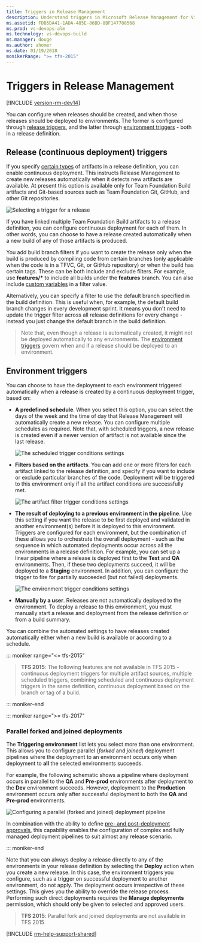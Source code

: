 ```yaml
---
title: Triggers in Release Management
description: Understand triggers in Microsoft Release Management for Visual Studio Team Services (VSTS) and Team Foundation Server (TFS)
ms.assetid: FDB5DA41-1ADA-485E-86BD-8BF147788568
ms.prod: vs-devops-alm
ms.technology: vs-devops-build
ms.manager: douge
ms.author: ahomer
ms.date: 01/19/2018
monikerRange: ">= tfs-2015"
---
```



# Triggers in Release Management

[!INCLUDE [version-rm-dev14](../../../_shared/version-rm-dev14.md)]

You can configure when releases should be created, and when those releases should be deployed to environments.
The former is configured through [release triggers](#release-triggers),
and the latter through [environment triggers](#env-triggers) - both in a release definition.

<h2 id="release-triggers">Release (continuous deployment) triggers</h2>

If you specify [certain types](artifacts.md#sources) of
artifacts in a release definition, you can enable continuous deployment.
This instructs Release Management to create
new releases automatically when it detects new artifacts
are available. At present this option is available only for Team Foundation Build artifacts
and Git-based sources such as Team Foundation Git, GitHub, and other Git repositories.

![Selecting a trigger for a release](_img/trigger-01.png)

If you have linked multiple Team Foundation Build artifacts to a release definition,
you can configure continuous deployment for each of them.
In other words, you can choose to have a release created automatically when a new build
of any of those artifacts is produced.

You add build branch filters if you want to create the release only
when the build is produced by compiling code from certain branches
(only applicable when the code is in a TFVC, Git, or GitHub repository)
or when the build has certain tags. These can be both include and exclude filters.
For example, use **features/\*** to include all builds under the **features** branch.
You can also include [custom variables](variables.md) in a filter value.

Alternatively, you can specify a filter to use the default branch specified
in the build definition. This is useful when, for example, the default build branch
changes in every development sprint. It means you don't need to update the trigger
filter across all release definitions for every change - instead you just change the
default branch in the build definition.

>Note that, even though a release is automatically created, it
might not be deployed automatically to any environments. The
[environment triggers](#env-triggers) govern when and if a release should be deployed to an environment.

<h2 id="env-triggers">Environment triggers</h2>

You can choose to have the deployment to each environment triggered automatically
when a release is created by a continuous deployment trigger, based on:

* **A predefined schedule**. When you select this option,
  you can select the days of the week and the time of day that
  Release Management will automatically create a new release. You can configure multiple schedules as required.
  Note that, with scheduled triggers, a new release is created even if a newer version of artifact is not available since the last release.

  ![The scheduled trigger conditions settings](_img/trigger-02.png)

* **Filters based on the artifacts**. You can add one or more filters for each artifact linked to the release definition,
  and specify if you want to include or exclude particular branches of the code.
  Deployment will be triggered to this environment only if all the artifact conditions are successfully met.

  ![The artifact filter trigger conditions settings](_img/trigger-02b.png)

* **The result of deploying to a previous environment in the pipeline**.
  Use this setting if you want the release to be first deployed and validated in
  another environment(s) before it is deployed to this environment.
  Triggers are configured for each environment,
  but the combination of these allows you to orchestrate
  the overall deployment - such as the sequence in which automated
  deployments occur across all the environments in a release
  definition. For example, you can set up a linear pipeline where
  a release is deployed first to the **Test** and **QA** environments.
  Then, if these two deployments succeed, it will be deployed to a **Staging**
  environment. In addition, you can configure the trigger to fire
  for partially succeeded (but not failed) deployments.

  ![The environment trigger conditions settings](_img/trigger-02a.png)

* **Manually by a user**. Releases are
  not automatically deployed to the environment. To
  deploy a release to this environment, you must manually
  start a release and deployment from the release definition
  or from a build summary.

You can combine the automated settings to have releases created
automatically either when a new build is available or according to
a schedule.

::: moniker range="<= tfs-2015"

> **TFS 2015**: The following features are not available in TFS 2015 -
continuous deployment triggers for multiple artifact sources,
multiple scheduled triggers, combining scheduled and continuous deployment triggers in the same definition,
continuous deployment based on the branch or tag of a build.

::: moniker-end

::: moniker range=">= tfs-2017"

### Parallel forked and joined deployments

The **Triggering environment** list lets you select
more than one environment. This allows you to
configure parallel (_forked_ and _joined_) deployment
pipelines where the deployment to an environment occurs
only when deployment to **all** the selected
environments succeeds.

For example, the following schematic shows a pipeline
where deployment occurs in parallel to the **QA** and
**Pre-prod** environments after deployment to the **Dev**
environment succeeds. However, deployment to the
**Production** environment occurs only after successful
deployment to both the **QA** and **Pre-prod** environments.

![Configuring a parallel (forked and joined) deployment pipeline](_img/trigger-03.png)

In combination with the ability to define
[pre- and post-deployment approvals](approvals/approvals.md),
this capability enables the configuration of complex
and fully managed deployment pipelines to suit
almost any release scenario.  

::: moniker-end

Note that you can always deploy a release directly to any of the
environments in your release definition by selecting the
**Deploy** action when you create a new release. In this case, the
environment triggers you configure, such as a trigger
on successful deployment to another environment, do not
apply. The deployment occurs irrespective of these settings.
This gives you the ability to override the release
process. Performing such direct deployments requires
the **Manage deployments** permission, which should
only be given to selected and approved users.

> **TFS 2015**: Parallel fork and joined deployments are not available in TFS 2015

[!INCLUDE [rm-help-support-shared](../../../_shared/rm-help-support-shared.md)]
